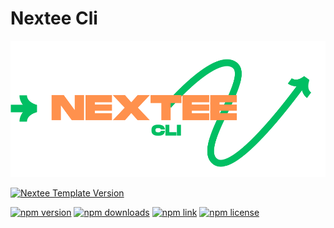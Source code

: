 # Nextee Cli
![logo](images/nextee-cli.svg)

[![Nextee Template Version](https://img.shields.io/github/v/release/mitch1009/nextee.svg)](https://github.com/mitch1009/nextee-cli/releases)


[![npm version](https://img.shields.io/npm/v/nextee.svg)](https://www.npmjs.com/package/nextee)
[![npm downloads](https://img.shields.io/npm/dm/nextee.svg)](https://www.npmjs.com/package/nextee)
[![npm link](https://img.shields.io/npm/l/nextee.svg)](https://www.npmjs.com/package/nextee)
[![npm license](https://img.shields.io/npm/l/nextee.svg)](https://www.npmjs.com/package/nextee)

